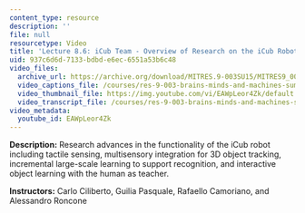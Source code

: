 ```yaml
---
content_type: resource
description: ''
file: null
resourcetype: Video
title: 'Lecture 8.6: iCub Team - Overview of Research on the iCub Robot'
uid: 937c6d6d-7133-bdbd-e6ec-6551a53b6c48
video_files:
  archive_url: https://archive.org/download/MITRES.9-003SU15/MITRES9_003SU15_Lecture_8-6_300k.mp4
  video_captions_file: /courses/res-9-003-brains-minds-and-machines-summer-course-summer-2015/1c373a9f00ff5fb48b28d61df8b6209a_EAWpLeor4Zk.vtt
  video_thumbnail_file: https://img.youtube.com/vi/EAWpLeor4Zk/default.jpg
  video_transcript_file: /courses/res-9-003-brains-minds-and-machines-summer-course-summer-2015/d96e4f225b02c88f1c7bfca2935bf8f1_EAWpLeor4Zk.pdf
video_metadata:
  youtube_id: EAWpLeor4Zk
---
```


**Description:** Research advances in the functionality of the iCub robot including tactile sensing, multisensory integration for 3D object tracking, incremental large-scale learning to support recognition, and interactive object learning with the human as teacher.

**Instructors:** Carlo Ciliberto, Guilia Pasquale, Rafaello Camoriano, and Alessandro Roncone
